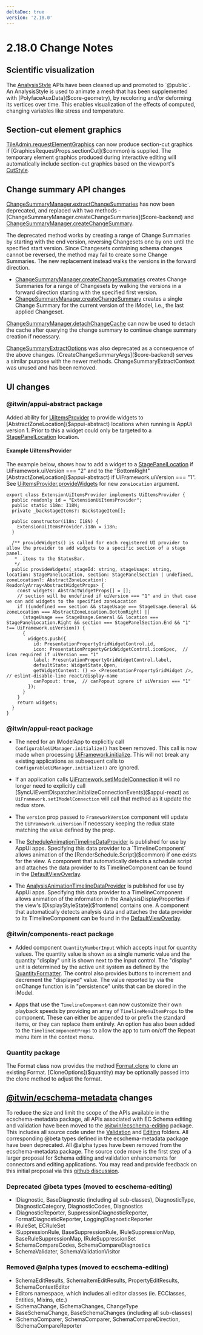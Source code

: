 ```yaml
---
deltaDoc: true
version: '2.18.0'
---
```

# 2.18.0 Change Notes

## Scientific visualization

The [AnalysisStyle]($common) APIs have been cleaned up and promoted to `@public`. An AnalysisStyle is used to animate a mesh that has been supplemented with [PolyfaceAuxData]($core-geometry), by recoloring and/or deforming its vertices over time. This enables visualization of the effects of computed, changing variables like stress and temperature.

## Section-cut element graphics

[TileAdmin.requestElementGraphics]($frontend) can now produce section-cut graphics if [GraphicsRequestProps.sectionCut]($common) is supplied. The temporary element graphics produced during interactive editing will automatically include section-cut graphics based on the viewport's [CutStyle]($common).

## Change summary API changes

[ChangeSummaryManager.extractChangeSummaries]($core-backend) has now been deprecated, and replaced with two methods - [ChangeSummaryManager.createChangeSummaries]($core-backend) and [ChangeSummaryManager.createChangeSummary]($core-backend).

The deprecated method works by creating a range of Change Summaries by starting with the end version, reversing Changesets one by one until the specified start version. Since Changesets containing schema changes cannot be reversed, the method may fail to create some Change Summaries. The new replacement instead walks the versions in the forward direction.

- [ChangeSummaryManager.createChangeSummaries]($core-backend) creates Change Summaries for a range of Changesets by walking the versions in a forward direction starting with the specified first version.
- [ChangeSummaryManager.createChangeSummary]($core-backend) creates a single Change Summary for the current version of the iModel, i.e., the last applied Changeset.

[ChangeSummaryManager.detachChangeCache]($core-backend)  can now be used to detach the cache after querying the change summary to continue change summary creation if necessary.

[ChangeSummaryExtractOptions]($core-backend) was also deprecated as a consequence of the above changes. [CreateChangeSummaryArgs]($core-backend) serves a similar purpose with the newer methods.
ChangeSummaryExtractContext was unused and has been removed.

## UI changes

### @itwin/appui-abstract package

Added ability for [UiItemsProvider]($appui-abstract) to provide widgets to [AbstractZoneLocation]($appui-abstract) locations when running is AppUi version 1. Prior to this a widget could only be targeted to a [StagePanelLocation]($appui-abstract) location.

#### Example UiItemsProvider

The example below, shows how to add a widget to a [StagePanelLocation]($appui-abstract) if UiFramework.uiVersion === "2" and to the "BottomRight" [AbstractZoneLocation]($appui-abstract) if UiFramework.uiVersion === "1".  See [UiItemsProvider.provideWidgets]($appui-abstract) for new `zoneLocation` argument.

```tsx
export class ExtensionUiItemsProvider implements UiItemsProvider {
  public readonly id = "ExtensionUiItemsProvider";
  public static i18n: I18N;
  private _backstageItems?: BackstageItem[];

  public constructor(i18n: I18N) {
    ExtensionUiItemsProvider.i18n = i18n;
  }

  /** provideWidgets() is called for each registered UI provider to allow the provider to add widgets to a specific section of a stage panel.
   *  items to the StatusBar.
   */
  public provideWidgets(_stageId: string, stageUsage: string, location: StagePanelLocation, section: StagePanelSection | undefined, zoneLocation?: AbstractZoneLocation): ReadonlyArray<AbstractWidgetProps> {
    const widgets: AbstractWidgetProps[] = [];
    // section will be undefined if uiVersion === "1" and in that case we can add widgets to the specified zoneLocation
    if ((undefined === section && stageUsage === StageUsage.General && zoneLocation === AbstractZoneLocation.BottomRight) ||
      (stageUsage === StageUsage.General && location === StagePanelLocation.Right && section === StagePanelSection.End && "1" !== UiFramework.uiVersion)) {
      {
        widgets.push({
          id: PresentationPropertyGridWidgetControl.id,
          icon: PresentationPropertyGridWidgetControl.iconSpec,  // icon required if uiVersion === "1"
          label: PresentationPropertyGridWidgetControl.label,
          defaultState: WidgetState.Open,
          getWidgetContent: () => <PresentationPropertyGridWidget />, // eslint-disable-line react/display-name
          canPopout: true,  // canPopout ignore if uiVersion === "1"
        });
      }
    }
    return widgets;
  }
}
```

### @itwin/appui-react package

- The need for an IModelApp to explicitly call `ConfigurableUiManager.initialize()` has been removed. This call is now made when processing [UiFramework.initialize]($appui-react). This will not break any existing applications as subsequent calls to `ConfigurableUiManager.initialize()` are ignored.

- If an application calls [UiFramework.setIModelConnection]($appui-react) it will no longer need to explicitly call [SyncUiEventDispatcher.initializeConnectionEvents]($appui-react) as `UiFramework.setIModelConnection` will call that method as it update the redux store.

- The `version` prop passed to `FrameworkVersion` component will update the `UiFramework.uiVersion` if necessary keeping the redux state matching the value defined by the prop.

- The [ScheduleAnimationTimelineDataProvider]($appui-react) is published for use by AppUi apps. Specifying this data provider to a `TimelineComponent` allows animation of the [RenderSchedule.Script]($common) if one exists for the view. A component that automatically detects a schedule script and attaches the data provider to its TimelineComponent can be found in the [DefaultViewOverlay]($appui-react).

- The [AnalysisAnimationTimelineDataProvider]($appui-react) is published for use by AppUi apps. Specifying this data provider to a TimelineComponent allows animation of the information in the AnalysisDisplayProperties if the view's [DisplayStyleState]($frontend) contains one. A component that automatically detects analysis data and attaches the data provider to its TimelineComponent can be found in the [DefaultViewOverlay]($appui-react).

### @itwin/components-react package

- Added component `QuantityNumberInput` which accepts input for quantity values. The quantity value is shown as a single numeric value and the quantity "display" unit is shown next to the input control. The "display" unit is determined by the active unit system as defined by the [QuantityFormatter]($frontend). The control also provides buttons to increment and decrement the "displayed" value. The value reported by via the onChange function is in "persistence" units that can be stored in the iModel.

- Apps that use the `TimelineComponent` can now customize their own playback speeds by providing an array of `TimelineMenuItemProps` to the component. These can either be appended to or prefix the standard items, or they can replace them entirely. An option has also been added to the `TimelineComponentProps` to allow the app to turn on/off the Repeat menu item in the context menu.

### Quantity package

The Format class now provides the method [Format.clone]($quantity) to clone an existing Format. [CloneOptions]($quantity) may be optionally passed into the clone method to adjust the format.

## [@itwin/ecschema-metadata](https://www.itwinjs.org/reference/ecschema-metadata/) changes

To reduce the size and limit the scope of the APIs available in the ecschema-metadata package, all APIs associated with EC Schema editing and validation have been moved to the [@itwin/ecschema-editing](https://www.itwinjs.org/reference/ecschema-editing/) package. This includes all source code under the [Validation](https://www.itwinjs.org/reference/ecschema-metadata/) and [Editing](https://www.itwinjs.org/reference/ecschema-metadata/editing/) folders. All corresponding @beta types defined in the ecschema-metadata package have been deprecated.  All @alpha types have been removed from the ecschema-metadata package. The source code move is the first step of a larger proposal for Schema editing and validation enhancements for connectors and editing applications. You may read and provide feedback on this initial proposal via this [github discussion](https://github.com/iTwin/itwinjs-core/discussions/1525).

### Deprecated @beta types (moved to ecschema-editing)

- IDiagnostic, BaseDiagnostic (including all sub-classes), DiagnosticType, DiagnosticCategory, DiagnosticCodes, Diagnostics
- IDiagnosticReporter, SuppressionDiagnosticReporter, FormatDiagnosticReporter, LoggingDiagnosticReporter
- IRuleSet, ECRuleSet
- ISuppressionRule, BaseSuppressionRule, IRuleSuppressionMap, BaseRuleSuppressionMap, IRuleSuppressionSet
- SchemaCompareCodes, SchemaCompareDiagnostics
- SchemaValidater, SchemaValidationVisitor

### Removed @alpha types (moved to ecschema-editing)

- SchemaEditResults, SchemaItemEditResults, PropertyEditResults,
SchemaContextEditor
- Editors namespace, which includes all editor classes (ie. ECClasses, Entities, Mixins, etc.)
- ISchemaChange, ISchemaChanges, ChangeType
- BaseSchemaChange, BaseSchemaChanges (including all sub-classes)
- ISchemaComparer, SchemaComparer, SchemaCompareDirection, ISchemaCompareReporter
